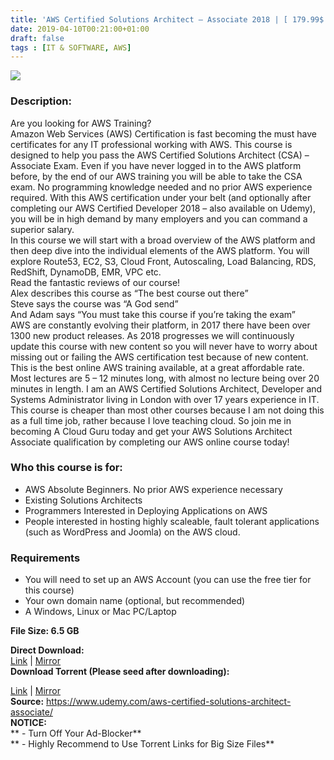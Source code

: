 ```yaml
---
title: 'AWS Certified Solutions Architect – Associate 2018 | [ 179.99$ Course For Free ]'
date: 2019-04-10T00:21:00+01:00
draft: false
tags : [IT & SOFTWARE, AWS]
---
```


[![](https://1.bp.blogspot.com/-HCBOWEi6fTE/XK0oOvqoVtI/AAAAAAAABo4/sb4-Jn5tkA0uwgJZ7fdNTrax9-a3ptZTACLcBGAs/s640/AWS-Certified-Solutions-Architect-Associate-2018.jpg)](https://1.bp.blogspot.com/-HCBOWEi6fTE/XK0oOvqoVtI/AAAAAAAABo4/sb4-Jn5tkA0uwgJZ7fdNTrax9-a3ptZTACLcBGAs/s1600/AWS-Certified-Solutions-Architect-Associate-2018.jpg)

  

### Description:

Are you looking for AWS Training?  
Amazon Web Services (AWS) Certification is fast becoming the must have certificates for any IT professional working with AWS. This course is designed to help you pass the AWS Certified Solutions Architect (CSA) – Associate Exam. Even if you have never logged in to the AWS platform before, by the end of our AWS training you will be able to take the CSA exam. No programming knowledge needed and no prior AWS experience required. With this AWS certification under your belt (and optionally after completing our AWS Certified Developer 2018 – also available on Udemy), you will be in high demand by many employers and you can command a superior salary.  
In this course we will start with a broad overview of the AWS platform and then deep dive into the individual elements of the AWS platform. You will explore Route53, EC2, S3, Cloud Front, Autoscaling, Load Balancing, RDS, RedShift, DynamoDB, EMR, VPC etc.  
Read the fantastic reviews of our course!  
Alex describes this course as “The best course out there”  
Steve says the course was “A God send”  
And Adam says “You must take this course if you’re taking the exam”  
AWS are constantly evolving their platform, in 2017 there have been over 1300 new product releases. As 2018 progresses we will continuously update this course with new content so you will never have to worry about missing out or failing the AWS certification test because of new content. This is the best online AWS training available, at a great affordable rate.  
Most lectures are 5 – 12 minutes long, with almost no lecture being over 20 minutes in length. I am an AWS Certified Solutions Architect, Developer and Systems Administrator living in London with over 17 years experience in IT. This course is cheaper than most other courses because I am not doing this as a full time job, rather because I love teaching cloud. So join me in becoming A Cloud Guru today and get your AWS Solutions Architect Associate qualification by completing our AWS online course today!  

### Who this course is for:

*   AWS Absolute Beginners. No prior AWS experience necessary
*   Existing Solutions Architects
*   Programmers Interested in Deploying Applications on AWS
*   People interested in hosting highly scaleable, fault tolerant applications (such as WordPress and Joomla) on the AWS cloud.

### Requirements

*   You will need to set up an AWS Account (you can use the free tier for this course)
*   Your own domain name (optional, but recommended)
*   A Windows, Linux or Mac PC/Laptop

**File Size: 6.5 GB**

**Direct Download:**  
[Link](http://crowdurl.com/AWSCertifiedSolutionslink1) | [Mirror](http://crowdurl.com/AWSCertifiedSolutionslink2)  
**Download Torrent (Please seed after downloading):**  

[Link](http://crowdurl.com/AWSCertifiedSolutionstorrent1) | [Mirror](http://crowdurl.com/AWSCertifiedSolutionstorrent2)  
**Source:** https://www.udemy.com/aws-certified-solutions-architect-associate/  
**NOTICE:**  
** - Turn Off Your Ad-Blocker**  
** - Highly Recommend to Use Torrent Links for Big Size Files**